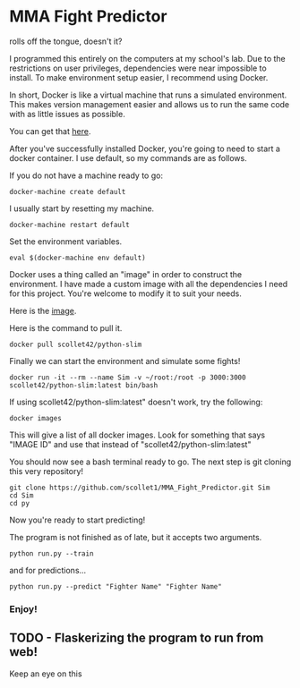 # MMA Fight Predictor
rolls off the tongue, doesn't it?

I programmed this entirely on the computers at my school's lab. Due to the restrictions on user privileges, dependencies were near impossible to install. To make environment setup easier, I recommend using Docker.

In short, Docker is like a virtual machine that runs a simulated environment. This makes version management easier and allows us to run the same code with as little issues as possible.

You can get that [here](https://www.docker.com/).

After you've successfully installed Docker, you're going to need to start a docker container. I use default, so my commands are as follows.

If you do not have a machine ready to go:
```
docker-machine create default
```

I usually start by resetting my machine.
```
docker-machine restart default
```
Set the environment variables.
```
eval $(docker-machine env default)
```
Docker uses a thing called an "image" in order to construct the environment. I have made a custom image with all the dependencies I need for this project. You're welcome to modify it to suit your needs.

Here is the [image](https://hub.docker.com/r/scollet42/python-slim/).

Here is the command to pull it.

```
docker pull scollet42/python-slim
```
Finally we can start the environment and simulate some fights!
```
docker run -it --rm --name Sim -v ~/root:/root -p 3000:3000 scollet42/python-slim:latest bin/bash
```
If using scollet42/python-slim:latest" 
doesn't work, try the following:
```
docker images
```
This will give a list of all docker images. Look for something that says "IMAGE ID" and use that instead of "scollet42/python-slim:latest"

You should now see a bash terminal ready to go. The next step is git cloning this very repository!

```
git clone https://github.com/scollet1/MMA_Fight_Predictor.git Sim
cd Sim
cd py
```
Now you're ready to start predicting!

The program is not finished as of late, but it accepts two arguments.
```
python run.py --train
```
and for predictions...
```
python run.py --predict "Fighter Name" "Fighter Name"
```
### Enjoy!

## TODO - Flaskerizing the program to run from web!
Keep an eye on this
